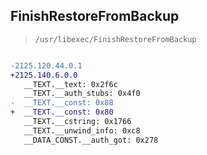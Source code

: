 ## FinishRestoreFromBackup

> `/usr/libexec/FinishRestoreFromBackup`

```diff

-2125.120.44.0.1
+2125.140.6.0.0
   __TEXT.__text: 0x2f6c
   __TEXT.__auth_stubs: 0x4f0
-  __TEXT.__const: 0x88
+  __TEXT.__const: 0x80
   __TEXT.__cstring: 0x1766
   __TEXT.__unwind_info: 0xc8
   __DATA_CONST.__auth_got: 0x278

```
